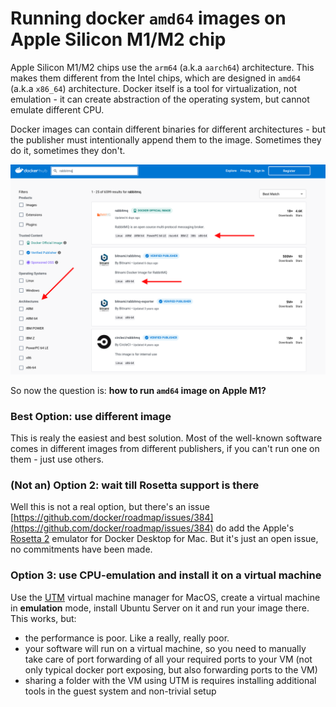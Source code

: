 # Running docker `amd64` images on Apple Silicon M1/M2 chip

Apple Silicon M1/M2 chips use the `arm64` (a.k.a `aarch64`) architecture. This makes them different from the Intel chips, which are
designed in `amd64` (a.k.a `x86_64`) architecture. Docker itself is a tool for virtualization, not emulation - it can create abstraction
of the operating system, but cannot emulate different CPU.

Docker images can contain different binaries for different architectures - but the publisher must intentionally append them to the image.
Sometimes they do it, sometimes they don't.

[![macos-dockerhub-architectures.png](resources/macos-dockerhub-architectures.png)](resources/macos-dockerhub-architectures.png)

So now the question is: **how to run `amd64` image on Apple M1?**

### Best Option: use different image

This is realy the easiest and best solution. Most of the well-known software comes in different images from different publishers,
if you can't run one on them - just use others.

### (Not an) Option 2: wait till Rosetta support is there

Well this is not a real option, but there's an issue [https://github.com/docker/roadmap/issues/384](https://github.com/docker/roadmap/issues/384)
do add the Apple's [Rosetta 2](https://en.wikipedia.org/wiki/Rosetta_(software)) emulator for Docker Desktop for Mac. But it's just an open
issue, no commitments have been made.

### Option 3: use CPU-emulation and install it on a virtual machine

Use the [UTM](https://mac.getutm.app/) virtual machine manager for MacOS, create a virtual machine in **emulation** mode,
install Ubuntu Server on it and run your image there. This works, but:

* the performance is poor. Like a really, really poor.
* your software will run on a virtual machine, so you need to manually take care of port forwarding of all your required ports to your VM
  (not only typical docker port exposing, but also forwarding ports to the VM)
* sharing a folder with the VM using UTM is requires installing additional tools in the guest system and non-trivial setup
